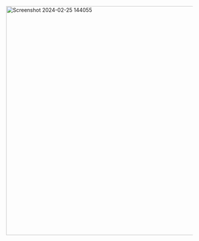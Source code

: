 <img width="619" alt="Screenshot 2024-02-25 144055" src="https://github.com/msriezq/poltek-database/assets/146205529/aab20b80-0ae5-46a2-a74e-d125361d5c07">
